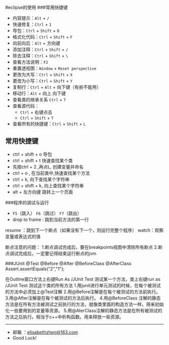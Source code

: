 #eclipse的使用
###常用快捷键
- 内容提示：`Alt` + `/`
- 快速修复：`Ctrl` + `1`
- 导包：`Ctrl` + `Shift` + `O`
- 格式化代码：`Ctrl` + `Shift` + `F`
- 向前向后：`Alt` + 方向键
- 添加注释：`Ctrl` + `Shift` + `/`
- 除去注释：`Ctrl` + `Shift` + `\`
- 查看方法说明：`F2`
- 重置透视图：`Window` + `Reset perspective`
- 更改为大写：`Ctrl` + `Shift` + `X`
- 更改为小写：`Ctrl` + `Shift` + `Y`
- 复制行：`Ctrl` + `Alt` + 向下键（有些不能用）
- 移动行：`Alt` + 向上 向下键
- 查看类的继承关系 `Ctrl` + `T`
- 查看源代码：
  - `Ctrl` + 右键点击
  - `Ctrl` + `Shift` + `T`
- 查看所有的快捷键：`Ctrl` + `Shift` + `L`

## 常用快捷键 ##

- ctrl + shift + o 导包
- ctrl + shift + t 快速查找某个类
- 先按ctrl + 2 ,再点L, 创建变量并命名
- ctrl + o , 在当前类中,快速查找某个方法
- ctrl + k, 向下查找某个字符串
- ctrl + shift + k, 向上查找某个字符串
- alt + 左方向键 跳转上一个页面




###程序的调试与运行
- `F5`（跳入） `F6`（跳过） `F7`（跳出）
- drop to frame : 跳到当前方法的第一行

resume ：跳到下一个断点（如果没有下一个，则运行完整个程序）
watch：观察变量或表达式的值

断点注意的问题：
1.断点调试完成后，要在breakpoints视图中清除所有断点
2.断点调试完成后，一定要记得结束运行断点的jvm

###JUnit
@Test
@Before
@After
@BeforeClass
@AfterClass
Assert.assertEquals("2","1");

在Outline窗口方法上右键Run As /JUnit Test 测试某一个方法，类上右键run as /JUnit Test 测试这个类的所有方法
  1.用junit进行单元测试的时候，在每个被测试的方法中必须加上@Test注解
  2.用@Before注解是在每个被测试的方法前执行。
  3.用@After注解是在每个被测试的方法后执行。
  4.用@BeforeClass 注解的静态方法是在所有方法被测试之前执行的方法，就像类里面的构造方法一样。用来初始化一些要用到的变量等资源。
  5.用@AterClass注解的静态方法是在所有被测试的方法之后执行。相当于c++中析构函数。用来释放一些资源。

  ---
- 邮箱 ：[elisabethzhen@163.com](elisabethzhen@163.com)
- Good Luck!